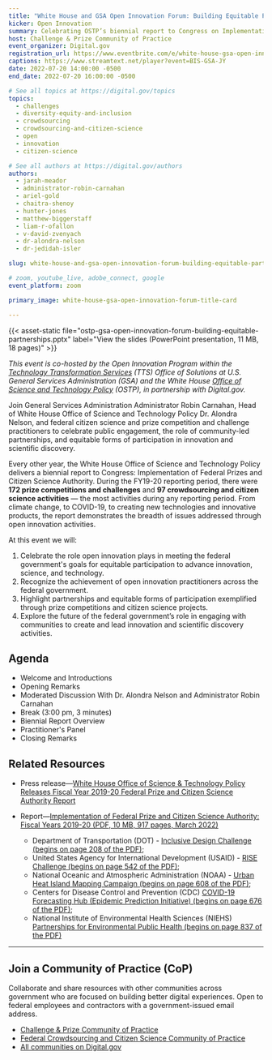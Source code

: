```yaml
---
title: "White House and GSA Open Innovation Forum: Building Equitable Partnerships"
kicker: Open Innovation
summary: Celebrating OSTP’s biennial report to Congress on Implementation of Federal Prizes and Citizen Science Authority, Fiscal Years 2019 - 2020, and the role of community partnerships in the federal open innovation landscape.
host: Challenge & Prize Community of Practice
event_organizer: Digital.gov
registration_url: https://www.eventbrite.com/e/white-house-gsa-open-innovation-forum-building-equitable-partnerships-tickets-377345840567
captions: https://www.streamtext.net/player?event=BIS-GSA-JY
date: 2022-07-20 14:00:00 -0500
end_date: 2022-07-20 16:00:00 -0500

# See all topics at https://digital.gov/topics
topics:
  - challenges
  - diversity-equity-and-inclusion
  - crowdsourcing
  - crowdsourcing-and-citizen-science
  - open
  - innovation
  - citizen-science

# See all authors at https://digital.gov/authors
authors:
  - jarah-meador
  - administrator-robin-carnahan
  - ariel-gold
  - chaitra-shenoy
  - hunter-jones
  - matthew-biggerstaff
  - liam-r-ofallon
  - v-david-zvenyach
  - dr-alondra-nelson
  - dr-jedidah-isler

slug: white-house-and-gsa-open-innovation-forum-building-equitable-partnerships

# zoom, youtube_live, adobe_connect, google
event_platform: zoom

primary_image: white-house-gsa-open-innovation-forum-title-card

---
```


{{< asset-static file="ostp-gsa-open-innovation-forum-building-equitable-partnerships.pptx" label="View the slides (PowerPoint presentation, 11 MB, 18 pages)" >}}

*This event is co-hosted by the Open Innovation Program within the [Technology Transformation Services](https://www.gsa.gov/about-us/organization/federal-acquisition-service/technology-transformation-services/tts-solutions) (TTS) Office of Solutions at U.S. General Services Administration (GSA) and the White House [Office of Science and Technology Policy](https://www.whitehouse.gov/ostp/) (OSTP), in partnership with Digital.gov.*

Join General Services Administration Administrator Robin Carnahan, Head of White House Office of Science and Technology Policy Dr. Alondra Nelson, and federal citizen science and prize competition and challenge practitioners to celebrate public engagement, the role of community-led partnerships, and equitable forms of participation in innovation and scientific discovery.

Every other year, the White House Office of Science and Technology Policy delivers a biennial report to Congress: Implementation of Federal Prizes and Citizen Science Authority. During the FY19-20 reporting period, there were **172 prize competitions and challenges** and **97 crowdsourcing and citizen science activities** — the most activities during any reporting period. From climate change, to COVID-19, to creating new technologies and innovative products, the report demonstrates the breadth of issues addressed through open innovation activities.

At this event we will:

1. Celebrate the role open innovation plays in meeting the federal government's goals for equitable participation to advance innovation, science, and technology.
2. Recognize the achievement of open innovation practitioners across the federal government.
3. Highlight partnerships and equitable forms of participation exemplified through prize competitions and citizen science projects.
4. Explore the future of the federal government’s role in engaging with communities to create and lead innovation and scientific discovery activities.

## Agenda

* Welcome and Introductions
* Opening Remarks
* Moderated Discussion With Dr. Alondra Nelson and Administrator Robin Carnahan
* Break (3:00 pm, 3 minutes)
* Biennial Report Overview
* Practitioner's Panel
* Closing Remarks

## Related Resources

* Press release&mdash;[White House Office of Science & Technology Policy Releases Fiscal Year 2019-20 Federal Prize and Citizen Science Authority Report](https://www.whitehouse.gov/ostp/news-updates/2022/05/04/white-house-office-of-science-technology-policy-releasesfiscal-year-2019-20-federal-prize-and-citizen-science-authority-report/)
* Report&mdash;[Implementation of Federal Prize and Citizen Science Authority: Fiscal Years 2019-20 (PDF, 10 MB, 917 pages, March 2022)](https://www.whitehouse.gov/wp-content/uploads/2022/05/05-2022-Implementation-of-Federal-Prize-and-Citizen-Science-Authority.pdf)

  * Department of Transportation (DOT) - [Inclusive Design Challenge (begins on page 208 of the PDF)](https://www.whitehouse.gov/wp-content/uploads/2022/05/05-2022-Implementation-of-Federal-Prize-and-Citizen-Science-Authority.pdf#page=208&zoom=100,92,234);
  * United States Agency for International Development (USAID) - [RISE Challenge (begins on page 542 of the PDF)](https://www.whitehouse.gov/wp-content/uploads/2022/05/05-2022-Implementation-of-Federal-Prize-and-Citizen-Science-Authority.pdf#page=542&zoom=100,92,750);
  * National Oceanic and Atmospheric Administration (NOAA) - [Urban Heat Island Mapping Campaign (begins on page 608 of the PDF)](https://www.whitehouse.gov/wp-content/uploads/2022/05/05-2022-Implementation-of-Federal-Prize-and-Citizen-Science-Authority.pdf#page=608&zoom=100,92,494);
  * Centers for Disease Control and Prevention (CDC) [COVID-19 Forecasting Hub (Epidemic Prediction Initiative) (begins on page 676 of the PDF)](https://www.whitehouse.gov/wp-content/uploads/2022/05/05-2022-Implementation-of-Federal-Prize-and-Citizen-Science-Authority.pdf#page=676&zoom=100,92,710);
  * National Institute of Environmental Health Sciences (NIEHS) [Partnerships for Environmental Public Health (begins on page 837 of the PDF)](https://www.whitehouse.gov/wp-content/uploads/2022/05/05-2022-Implementation-of-Federal-Prize-and-Citizen-Science-Authority.pdf#page=837&zoom=100,92,800)

---

## Join a Community of Practice (CoP)

Collaborate and share resources with other communities across government who are focused on building better digital experiences. Open to federal employees and contractors with a government-issued email address.

* [Challenge & Prize Community of Practice](https://digital.gov/communities/challenges-prizes/)
* [Federal Crowdsourcing and Citizen Science Community of Practice](https://digital.gov/communities/crowdsourcing-citizen-science/)
* [All communities on Digital.gov](https://digital.gov/communities/)
